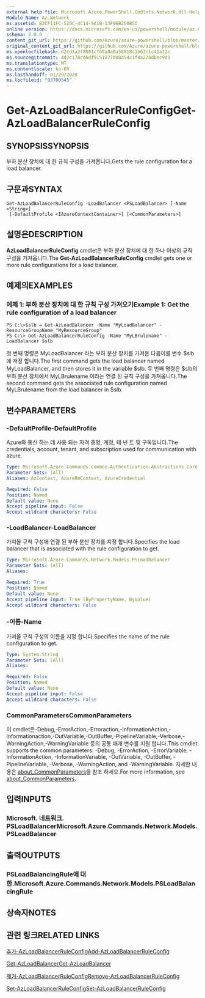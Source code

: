 ```yaml
---
external help file: Microsoft.Azure.PowerShell.Cmdlets.Network.dll-Help.xml
Module Name: Az.Network
ms.assetid: B2CF11FC-520C-4C14-9A1B-13F06B250B5D
online version: https://docs.microsoft.com/en-us/powershell/module/az.network/get-azloadbalancerruleconfig
schema: 2.0.0
content_git_url: https://github.com/Azure/azure-powershell/blob/master/src/Network/Network/help/Get-AzLoadBalancerRuleConfig.md
original_content_git_url: https://github.com/Azure/azure-powershell/blob/master/src/Network/Network/help/Get-AzLoadBalancerRuleConfig.md
ms.openlocfilehash: d2cd1a2f8601cfb0a0a0a58818c1b63c1c41a12c
ms.sourcegitcommit: 4d2c178cd6df9151877b08d54c1f4a228dbec9d1
ms.translationtype: MT
ms.contentlocale: ko-KR
ms.lasthandoff: 01/29/2020
ms.locfileid: "93700545"
---
```

# <span data-ttu-id="7a684-101">Get-AzLoadBalancerRuleConfig</span><span class="sxs-lookup"><span data-stu-id="7a684-101">Get-AzLoadBalancerRuleConfig</span></span>

## <span data-ttu-id="7a684-102">SYNOPSIS</span><span class="sxs-lookup"><span data-stu-id="7a684-102">SYNOPSIS</span></span>
<span data-ttu-id="7a684-103">부하 분산 장치에 대 한 규칙 구성을 가져옵니다.</span><span class="sxs-lookup"><span data-stu-id="7a684-103">Gets the rule configuration for a load balancer.</span></span>

## <span data-ttu-id="7a684-104">구문과</span><span class="sxs-lookup"><span data-stu-id="7a684-104">SYNTAX</span></span>

```
Get-AzLoadBalancerRuleConfig -LoadBalancer <PSLoadBalancer> [-Name <String>]
 [-DefaultProfile <IAzureContextContainer>] [<CommonParameters>]
```

## <span data-ttu-id="7a684-105">설명은</span><span class="sxs-lookup"><span data-stu-id="7a684-105">DESCRIPTION</span></span>
<span data-ttu-id="7a684-106">**AzLoadBalancerRuleConfig** cmdlet은 부하 분산 장치에 대 한 하나 이상의 규칙 구성을 가져옵니다.</span><span class="sxs-lookup"><span data-stu-id="7a684-106">The **Get-AzLoadBalancerRuleConfig** cmdlet gets one or more rule configurations for a load balancer.</span></span>

## <span data-ttu-id="7a684-107">예제의</span><span class="sxs-lookup"><span data-stu-id="7a684-107">EXAMPLES</span></span>

### <span data-ttu-id="7a684-108">예제 1: 부하 분산 장치에 대 한 규칙 구성 가져오기</span><span class="sxs-lookup"><span data-stu-id="7a684-108">Example 1: Get the rule configuration of a load balancer</span></span>
```
PS C:\>$slb = Get-AzLoadBalancer -Name "MyLoadBalancer" -ResourceGroupName "MyResourceGroup"
PS C:\> Get-AzLoadBalancerRuleConfig -Name "MyLBrulename" -LoadBalancer $slb
```

<span data-ttu-id="7a684-109">첫 번째 명령은 MyLoadBalancer 라는 부하 분산 장치를 가져온 다음이를 변수 $slb에 저장 합니다.</span><span class="sxs-lookup"><span data-stu-id="7a684-109">The first command gets the load balancer named MyLoadBalancer, and then stores it in the variable $slb.</span></span>
<span data-ttu-id="7a684-110">두 번째 명령은 $slb의 부하 분산 장치에서 MyLBrulename 이라는 연결 된 규칙 구성을 가져옵니다.</span><span class="sxs-lookup"><span data-stu-id="7a684-110">The second command gets the associated rule configuration named MyLBrulename from the load balancer in $slb.</span></span>

## <span data-ttu-id="7a684-111">변수</span><span class="sxs-lookup"><span data-stu-id="7a684-111">PARAMETERS</span></span>

### <span data-ttu-id="7a684-112">-DefaultProfile</span><span class="sxs-lookup"><span data-stu-id="7a684-112">-DefaultProfile</span></span>
<span data-ttu-id="7a684-113">Azure와 통신 하는 데 사용 되는 자격 증명, 계정, 테 넌 트 및 구독입니다.</span><span class="sxs-lookup"><span data-stu-id="7a684-113">The credentials, account, tenant, and subscription used for communication with azure.</span></span>

```yaml
Type: Microsoft.Azure.Commands.Common.Authentication.Abstractions.Core.IAzureContextContainer
Parameter Sets: (All)
Aliases: AzContext, AzureRmContext, AzureCredential

Required: False
Position: Named
Default value: None
Accept pipeline input: False
Accept wildcard characters: False
```

### <span data-ttu-id="7a684-114">-LoadBalancer</span><span class="sxs-lookup"><span data-stu-id="7a684-114">-LoadBalancer</span></span>
<span data-ttu-id="7a684-115">가져올 규칙 구성에 연결 된 부하 분산 장치를 지정 합니다.</span><span class="sxs-lookup"><span data-stu-id="7a684-115">Specifies the load balancer that is associated with the rule configuration to get.</span></span>

```yaml
Type: Microsoft.Azure.Commands.Network.Models.PSLoadBalancer
Parameter Sets: (All)
Aliases:

Required: True
Position: Named
Default value: None
Accept pipeline input: True (ByPropertyName, ByValue)
Accept wildcard characters: False
```

### <span data-ttu-id="7a684-116">-이름</span><span class="sxs-lookup"><span data-stu-id="7a684-116">-Name</span></span>
<span data-ttu-id="7a684-117">가져올 규칙 구성의 이름을 지정 합니다.</span><span class="sxs-lookup"><span data-stu-id="7a684-117">Specifies the name of the rule configuration to get.</span></span>

```yaml
Type: System.String
Parameter Sets: (All)
Aliases:

Required: False
Position: Named
Default value: None
Accept pipeline input: False
Accept wildcard characters: False
```

### <span data-ttu-id="7a684-118">CommonParameters</span><span class="sxs-lookup"><span data-stu-id="7a684-118">CommonParameters</span></span>
<span data-ttu-id="7a684-119">이 cmdlet은-Debug,-ErrorAction,-Erroraction,-InformationAction,-Informationaction,-OutVariable,-OutBuffer,-PipelineVariable,-Verbose,-WarningAction,-WarningVariable 등의 공통 매개 변수를 지원 합니다.</span><span class="sxs-lookup"><span data-stu-id="7a684-119">This cmdlet supports the common parameters: -Debug, -ErrorAction, -ErrorVariable, -InformationAction, -InformationVariable, -OutVariable, -OutBuffer, -PipelineVariable, -Verbose, -WarningAction, and -WarningVariable.</span></span> <span data-ttu-id="7a684-120">자세한 내용은 [about_CommonParameters](https://go.microsoft.com/fwlink/?LinkID=113216)을 참조 하세요.</span><span class="sxs-lookup"><span data-stu-id="7a684-120">For more information, see [about_CommonParameters](https://go.microsoft.com/fwlink/?LinkID=113216).</span></span>

## <span data-ttu-id="7a684-121">입력</span><span class="sxs-lookup"><span data-stu-id="7a684-121">INPUTS</span></span>

### <span data-ttu-id="7a684-122">Microsoft. 네트워크. PSLoadBalancer</span><span class="sxs-lookup"><span data-stu-id="7a684-122">Microsoft.Azure.Commands.Network.Models.PSLoadBalancer</span></span>

## <span data-ttu-id="7a684-123">출력</span><span class="sxs-lookup"><span data-stu-id="7a684-123">OUTPUTS</span></span>

### <span data-ttu-id="7a684-124">PSLoadBalancingRule에 대 한.</span><span class="sxs-lookup"><span data-stu-id="7a684-124">Microsoft.Azure.Commands.Network.Models.PSLoadBalancingRule</span></span>

## <span data-ttu-id="7a684-125">상속자</span><span class="sxs-lookup"><span data-stu-id="7a684-125">NOTES</span></span>

## <span data-ttu-id="7a684-126">관련 링크</span><span class="sxs-lookup"><span data-stu-id="7a684-126">RELATED LINKS</span></span>

[<span data-ttu-id="7a684-127">추가-AzLoadBalancerRuleConfig</span><span class="sxs-lookup"><span data-stu-id="7a684-127">Add-AzLoadBalancerRuleConfig</span></span>](./Add-AzLoadBalancerRuleConfig.md)

[<span data-ttu-id="7a684-128">Get-AzLoadBalancer</span><span class="sxs-lookup"><span data-stu-id="7a684-128">Get-AzLoadBalancer</span></span>](./Get-AzLoadBalancer.md)

[<span data-ttu-id="7a684-129">제거-AzLoadBalancerRuleConfig</span><span class="sxs-lookup"><span data-stu-id="7a684-129">Remove-AzLoadBalancerRuleConfig</span></span>](./Remove-AzLoadBalancerRuleConfig.md)

[<span data-ttu-id="7a684-130">Set-AzLoadBalancerRuleConfig</span><span class="sxs-lookup"><span data-stu-id="7a684-130">Set-AzLoadBalancerRuleConfig</span></span>](./Set-AzLoadBalancerRuleConfig.md)


